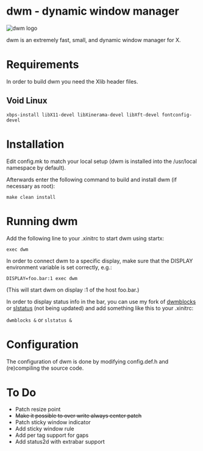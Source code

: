 # dwm - dynamic window manager
![dwm logo](dwm.png)

dwm is an extremely fast, small, and dynamic window manager for X.


# Requirements
In order to build dwm you need the Xlib header files.
## Void Linux
  `xbps-install libX11-devel libXinerama-devel libXft-devel fontconfig-devel`

# Installation
Edit config.mk to match your local setup (dwm is installed into
the /usr/local namespace by default).

Afterwards enter the following command to build and install dwm (if
necessary as root):

`make clean install`

# Running dwm
Add the following line to your .xinitrc to start dwm using startx:

`exec dwm`

In order to connect dwm to a specific display, make sure that
the DISPLAY environment variable is set correctly, e.g.:

`DISPLAY=foo.bar:1 exec dwm`

(This will start dwm on display :1 of the host foo.bar.)

In order to display status info in the bar, you can use my fork of [dwmblocks](https://github.com/salahdin-ahmed/dwmblocks) or [slstatus](https://github.com/salahdin-ahmed/slstatus) (not being updated) and add something like this to your .xinitrc:

`dwmblocks &`
or
`slstatus &`

# Configuration
The configuration of dwm is done by modifying config.def.h
and (re)compiling the source code.


# To Do
- Patch resize point
- ~~Make it possible to over write always center patch~~
- Patch sticky window indicator
- Add sticky window rule
- Add per tag support for gaps
- Add status2d with extrabar support
